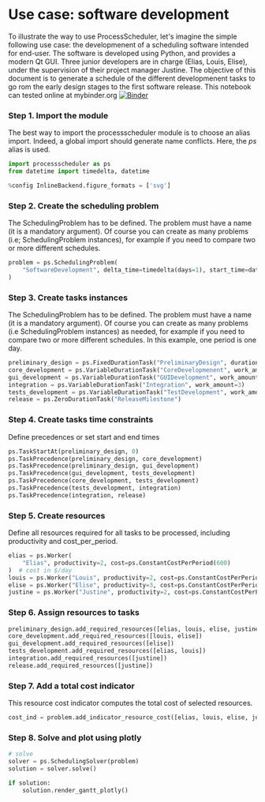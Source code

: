 # Use case: software development
To illustrate the way to use ProcessScheduler, let's imagine the simple following use case: the developmenent of a scheduling software intended for end-user. The software is developed using Python, and provides a modern Qt GUI. Three junior developers are in charge (Elias, Louis, Elise), under the supervision of their project manager Justine. The objective of this document is to generate a schedule of the different developmenent tasks to go rom the early design stages to the first software release. This notebook can tested online at mybinder.org
[![Binder](https://mybinder.org/badge_logo.svg)](https://mybinder.org/v2/gh/tpaviot/ProcessScheduler/HEAD?filepath=doc/use-case-software-development.ipynb)

### Step 1. Import the module
The best way to import the processscheduler module is to choose an alias import. Indeed, a global import should generate name conflicts. Here, the *ps* alias is used.


```python
import processscheduler as ps
from datetime import timedelta, datetime

%config InlineBackend.figure_formats = ['svg']
```

### Step 2. Create the scheduling problem
The SchedulingProblem has to be defined. The problem must have a name (it is a mandatory argument). Of course you can create as many problems (i.e; SchedulingProblem instances), for example if you need to compare two or more different schedules.


```python
problem = ps.SchedulingProblem(
    "SoftwareDevelopment", delta_time=timedelta(days=1), start_time=datetime.now()
)
```

### Step 3. Create tasks instances
The SchedulingProblem has to be defined. The problem must have a name (it is a mandatory argument). Of course you can create as many problems (i.e SchedulingProblem instances) as needed, for example if you need to compare two or more different schedules. In this example, one period is one day.


```python
preliminary_design = ps.FixedDurationTask("PreliminaryDesign", duration=1)  # 1 day
core_development = ps.VariableDurationTask("CoreDevelopmenent", work_amount=10)
gui_development = ps.VariableDurationTask("GUIDevelopment", work_amount=15)
integration = ps.VariableDurationTask("Integration", work_amount=3)
tests_development = ps.VariableDurationTask("TestDevelopment", work_amount=8)
release = ps.ZeroDurationTask("ReleaseMilestone")
```

### Step 4. Create tasks time constraints
Define precedences or set start and end times


```python
ps.TaskStartAt(preliminary_design, 0)
ps.TaskPrecedence(preliminary_design, core_development)
ps.TaskPrecedence(preliminary_design, gui_development)
ps.TaskPrecedence(gui_development, tests_development)
ps.TaskPrecedence(core_development, tests_development)
ps.TaskPrecedence(tests_development, integration)
ps.TaskPrecedence(integration, release)
```

### Step 5. Create resources
Define all resources required for all tasks to be processed, including productivity and cost_per_period.


```python
elias = ps.Worker(
    "Elias", productivity=2, cost=ps.ConstantCostPerPeriod(600)
)  # cost in $/day
louis = ps.Worker("Louis", productivity=2, cost=ps.ConstantCostPerPeriod(600))
elise = ps.Worker("Elise", productivity=3, cost=ps.ConstantCostPerPeriod(800))
justine = ps.Worker("Justine", productivity=2, cost=ps.ConstantCostPerPeriod(1200))
```

### Step 6. Assign resources to tasks


```python
preliminary_design.add_required_resources([elias, louis, elise, justine])
core_development.add_required_resources([louis, elise])
gui_development.add_required_resources([elise])
tests_development.add_required_resources([elias, louis])
integration.add_required_resources([justine])
release.add_required_resources([justine])
```

### Step 7. Add a total cost indicator
This resource cost indicator computes the total cost of selected resources.


```python
cost_ind = problem.add_indicator_resource_cost([elias, louis, elise, justine])
```

### Step 8. Solve and plot using plotly


```python
# solve
solver = ps.SchedulingSolver(problem)
solution = solver.solve()
```


```python
if solution:
    solution.render_gantt_plotly()
```
